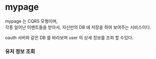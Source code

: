 # mypage

mypage 는 CQRS 모형이며,  
각종 일어난 이벤트들을 받아서, 자신만의 DB 에 저장을 하여 보여주는 서비스이다.  

oauth 서버와 같은 DB 를 바라보며 user 의 상세 정보를 조회 할 수있다.  


### 유저 정보 조회
